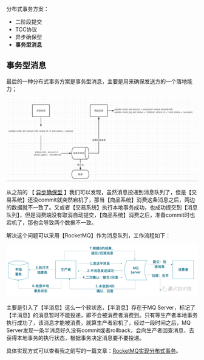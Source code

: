 分布式事务方案：

- 二阶段提交
- TCC协议
- 异步确保型
- **事务型消息**



## 事务型消息

最后的一种分布式事务方案是事务型消息，主要是用来确保发送方的一个落地能力；

![image-20220406231602504](../images/image-20220406231602504.png)

从之前的 【 [异步确保型](./分布式事务方案：异步确保型.md) 】我们可以发现，虽然消息投递到消息队列了，但是【交易系统】还没commit就突然宕机了，那当【商品系统】消费这条消息之后，两边的数据就不一致了。又或者【交易系统】执行本地事务成功，也成功提交到【消息队列】，但是消费端没有取消自动提交，【商品系统】消费之后，准备commit时也宕机了，那也会导致两个数据不一致。



解决这个问题可以采用【RocketMQ】作为消息队列，工作流程如下：



![640](../images/rocketMQ.png)



主要是引入了【半消息】这么一个软状态，【半消息】存在于MQ Server，标记了【半消息】的消息暂时不能投递，即不会被消费者消费到。只有等生产者本地事务执行成功了，该消息才能被消费。就算生产者宕机了，经过一段时间之后，MQ Server发现一条半消息好久没有commit或者rollback，会向生产者回查消息，去获得本地事务的执行状态，根据事务决定消息要不要投递。



具体实现方式可以查看我之前写的一篇文章：[RocketMQ实现分布式事务](https://mp.weixin.qq.com/s?__biz=Mzg4MzAyOTE5Ng==&amp;mid=2247484312&amp;idx=1&amp;sn=64111d419234376058320c02a1ab17d3&amp;chksm=cf4ce63bf83b6f2db958c670935844b2e42513a22c4bceb5ae33d54310f28e8afe261be0b713&token=875366094&lang=zh_CN#rd)。

